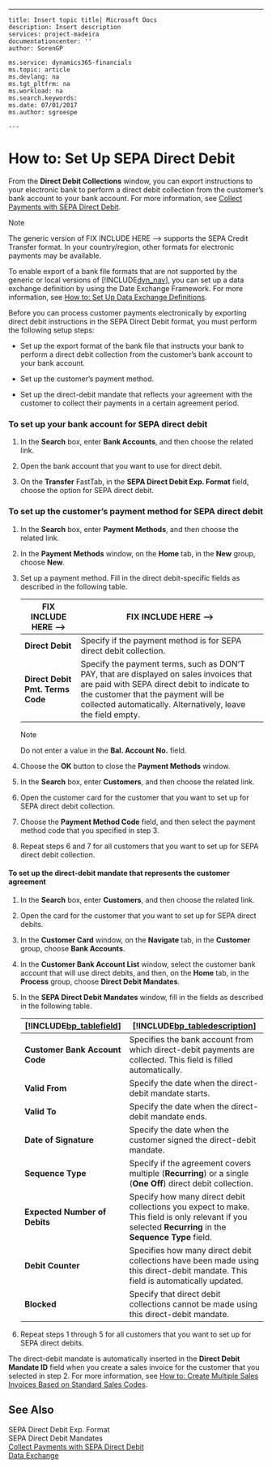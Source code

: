 ---
    title: Insert topic title| Microsoft Docs
    description: Insert description
    services: project-madeira
    documentationcenter: ''
    author: SorenGP

    ms.service: dynamics365-financials
    ms.topic: article
    ms.devlang: na
    ms.tgt_pltfrm: na
    ms.workload: na
    ms.search.keywords:
    ms.date: 07/01/2017
    ms.author: sgroespe

    ---
# How to: Set Up SEPA Direct Debit
From the **Direct Debit Collections** window, you can export instructions to your electronic bank to perform a direct debit collection from the customer’s bank account to your bank account. For more information, see [Collect Payments with SEPA Direct Debit](../Finance/collect-payments-with-sepa-direct-debit.md).  
  
> [!NOTE]  
>  The generic version of FIX INCLUDE HERE<!--FIX INCLUDE HERE<!--[!INCLUDE[dyn_nav](../ApplicationDesign/includes/dyn_nav_md.md)] --> --> supports the SEPA Credit Transfer format. In your country\/region, other formats for electronic payments may be available.  
>   
>  To enable export of a bank file formats that are not supported by the generic or local versions of [!INCLUDE[dyn_nav](../ApplicationDesign/includes/dyn_nav_md.md)], you can set up a data exchange definition by using the Date Exchange Framework. For more information, see [How to: Set Up Data Exchange Definitions](../BusinessFunctionality/DataExchange/how-to-set-up-data-exchange-definitions.md).  
  
 Before you can process customer payments electronically by exporting direct debit instructions in the SEPA Direct Debit format, you must perform the following setup steps:  
  
-   Set up the export format of the bank file that instructs your bank to perform a direct debit collection from the customer’s bank account to your bank account.  
  
-   Set up the customer’s payment method.  
  
-   Set up the direct-debit mandate that reflects your agreement with the customer to collect their payments in a certain agreement period.  
  
### To set up your bank account for SEPA direct debit  
  
1.  In the **Search** box, enter **Bank Accounts**, and then choose the related link.  
  
2.  Open the bank account that you want to use for direct debit.  
  
3.  On the **Transfer** FastTab, in the **SEPA Direct Debit Exp. Format** field, choose the option for SEPA direct debit.  
  
### To set up the customer’s payment method for SEPA direct debit  
  
1.  In the **Search** box, enter **Payment Methods**, and then choose the related link.  
  
2.  In the **Payment Methods** window, on the **Home** tab, in the **New** group, choose **New**.  
  
3.  Set up a payment method. Fill in the direct debit-specific fields as described in the following table.  
  
    |FIX INCLUDE HERE<!--FIX INCLUDE HERE<!--[!INCLUDE[bp_tablefield](../ApplicationDesign/includes/bp_tablefield_md.md)] --> -->|FIX INCLUDE HERE<!--FIX INCLUDE HERE<!--[!INCLUDE[bp_tabledescription](../ApplicationDesign/includes/bp_tabledescription_md.md)] --> -->|  
    |---------------------------------|---------------------------------------|  
    |**Direct Debit**|Specify if the payment method is for SEPA direct debit collection.|  
    |**Direct Debit Pmt. Terms Code**|Specify the payment terms, such as DON’T PAY, that are displayed on sales invoices that are paid with SEPA direct debit to indicate to the customer that the payment will be collected automatically. Alternatively, leave the field empty.|  
  
    > [!NOTE]  
    >  Do not enter a value in the **Bal. Account No.** field.  
  
4.  Choose the **OK** button to close the **Payment Methods** window.  
  
5.  In the **Search** box, enter **Customers**, and then choose the related link.  
  
6.  Open the customer card for the customer that you want to set up for SEPA direct debit collection.  
  
7.  Choose the **Payment Method Code** field, and then select the payment method code that you specified in step 3.  
  
8.  Repeat steps 6 and 7 for all customers that you want to set up for SEPA direct debit collection.  
  
#### To set up the direct-debit mandate that represents the customer agreement  
  
1.  In the **Search** box, enter **Customers**, and then choose the related link.  
  
2.  Open the card for the customer that you want to set up for SEPA direct debits.  
  
3.  In the **Customer Card** window, on the **Navigate** tab, in the **Customer** group, choose **Bank Accounts**.  
  
4.  In the **Customer Bank Account List** window, select the customer bank account that will use direct debits, and then, on the **Home** tab, in the **Process** group, choose **Direct Debit Mandates**.  
  
5.  In the **SEPA Direct Debit Mandates** window, fill in the fields as described in the following table.  
  
    |[!INCLUDE[bp_tablefield](../ApplicationDesign/includes/bp_tablefield_md.md)]|[!INCLUDE[bp_tabledescription](../ApplicationDesign/includes/bp_tabledescription_md.md)]|  
    |---------------------------------|---------------------------------------|  
    |**Customer Bank Account Code**|Specifies the bank account from which direct-debit payments are collected. This field is filled automatically.|  
    |**Valid From**|Specify the date when the direct-debit mandate starts.|  
    |**Valid To**|Specify the date when the direct-debit mandate ends.|  
    |**Date of Signature**|Specify the date when the customer signed the direct-debit mandate.|  
    |**Sequence Type**|Specify if the agreement covers multiple \(**Recurring**\) or a single \(**One Off**\) direct debit collection.|  
    |**Expected Number of Debits**|Specify how many direct debit collections you expect to make. This field is only relevant if you selected **Recurring** in the **Sequence Type** field.|  
    |**Debit Counter**|Specifies how many direct debit collections have been made using this direct-debit mandate. This field is automatically updated.|  
    |**Blocked**|Specify that direct debit collections cannot be made using this direct-debit mandate.|  
  
6.  Repeat steps 1 through 5 for all customers that you want to set up for SEPA direct debits.  
  
 The direct-debit mandate is automatically inserted in the **Direct Debit Mandate ID** field when you create a sales invoice for the customer that you selected in step 2. For more information, see [How to: Create Multiple Sales Invoices Based on Standard Sales Codes](../Finance/how-to-create-multiple-sales-invoices-based-on-standard-sales-codes.md).  
  
## See Also  
 SEPA Direct Debit Exp. Format   
 SEPA Direct Debit Mandates   
 [Collect Payments with SEPA Direct Debit](../Finance/collect-payments-with-sepa-direct-debit.md)   
 [Data Exchange](../BusinessFunctionality/DataExchange/data-exchange.md)